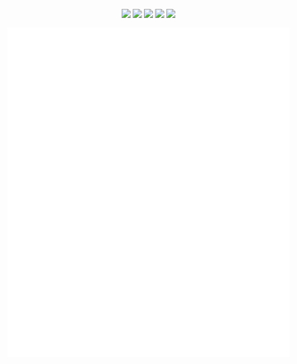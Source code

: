 <p align="center">
    <img src="https://skillicons.dev/icons?i=python,django" />
    <img src="https://skillicons.dev/icons?i=javascript,nodejs" />
    <img src="https://skillicons.dev/icons?i=html,css" />
    <img src="https://skillicons.dev/icons?i=mongodb,postgres" />
    <img src="https://skillicons.dev/icons?i=docker,vscode,git" />
</p>

<p align="center">
    <img src="https://raw.githubusercontent.com/JP-Ekuzen/jp-ekuzen/master/github-metrics.svg" />
</p>

